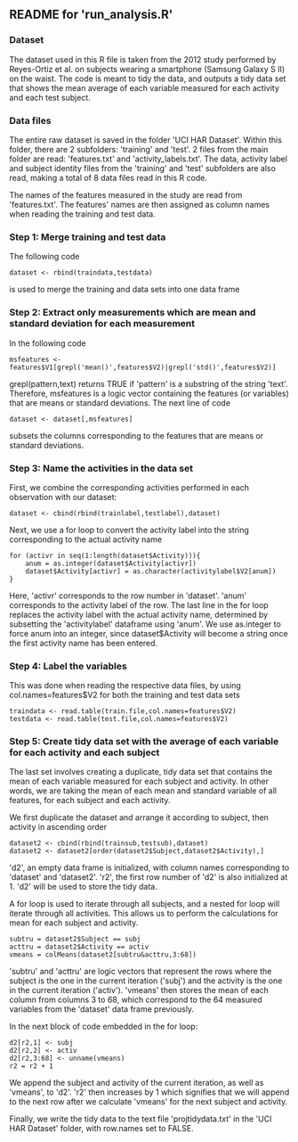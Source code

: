 ## README for 'run_analysis.R'
### Dataset

The dataset used in this R file is taken from the 2012 study performed by Reyes-Ortiz et al. on subjects wearing a smartphone (Samsung Galaxy S II) on the waist. The code is meant to tidy the data, and outputs a tidy data set that shows the mean average of each variable measured for each activity and each test subject.

### Data files
The entire raw dataset is saved in the folder 'UCI HAR Dataset'. Within this folder, there are 2 subfolders: 'training' and 'test'. 2 files from the main folder are read: 'features.txt' and 'activity_labels.txt'. The data, activity label and subject identity files from the 'training' and 'test' subfolders are also read, making a total of 8 data files read in this R code.

The names of the features measured in the study are read from 'features.txt'. The features' names are then assigned as column names when reading the training and test data.

### Step 1: Merge training and test data
The following code
```
dataset <- rbind(traindata,testdata)
```
is used to merge the training and data sets into one data frame

### Step 2: Extract only measurements which are mean and standard deviation for each measurement
In the following code
```
msfeatures <- features$V1[grepl('mean()',features$V2)|grepl('std()',features$V2)]
```
grepl(pattern,text) returns TRUE if 'pattern' is a substring of the string 'text'. Therefore, msfeatures is a logic vector containing the features (or variables) that are means or standard deviations. The next line of code 
```
dataset <- dataset[,msfeatures]
```
subsets the columns corresponding to the features that are means or standard deviations.

### Step 3: Name the activities in the data set
First, we combine the corresponding activities performed in each observation with our dataset:
```
dataset <- cbind(rbind(trainlabel,testlabel),dataset)
```
Next, we use a for loop to convert the activity label into the string corresponding to the actual activity name
```
for (activr in seq(1:length(dataset$Activity))){
    anum = as.integer(dataset$Activity[activr])
    dataset$Activity[activr] = as.character(activitylabel$V2[anum])
}
```
Here, 'activr' corresponds to the row number in 'dataset'. 'anum' corresponds to the activity label of the row. The last line in the for loop replaces the activity label with the actual activity name, determined by subsetting the 'activitylabel' dataframe using 'anum'. We use as.integer to force anum into an integer, since dataset$Activity will become a string once the first activity name has been entered.

### Step 4: Label the variables
This was done when reading the respective data files, by using col.names=features$V2 for both the training and test data sets
```
traindata <- read.table(train.file,col.names=features$V2)
testdata <- read.table(test.file,col.names=features$V2)
```

### Step 5: Create tidy data set with the average of each variable for each activity and each subject
The last set involves creating a duplicate, tidy data set that contains the mean of each variable measured for each subject and activity. In other words, we are taking the mean of each mean and standard variable of all features, for each subject and each activity.

We first duplicate the dataset and arrange it according to subject, then activity in ascending order
```
dataset2 <- cbind(rbind(trainsub,testsub),dataset)
dataset2 <- dataset2[order(dataset2$Subject,dataset2$Activity),]
```
'd2', an empty data frame is initialized, with column names corresponding to 'dataset' and 'dataset2'. 'r2', the first row number of 'd2' is also initialized at 1. 'd2' will be used to store the tidy data.

A for loop is used to iterate through all subjects, and a nested for loop will iterate through all activities. This allows us to perform the calculations for mean for each subject and activity.
```
subtru = dataset2$Subject == subj
acttru = dataset2$Activity == activ
vmeans = colMeans(dataset2[subtru&acttru,3:68])
```
'subtru' and 'acttru' are logic vectors that represent the rows where the subject is the one in the current iteration ('subj') and the activity is the one in the current iteration ('activ'). 'vmeans' then stores the mean of each column from columns 3 to 68, which correspond to the 64 measured variables from the 'dataset' data frame previously.

In the next block of code embedded in the for loop:
```
d2[r2,1] <- subj
d2[r2,2] <- activ
d2[r2,3:68] <- unname(vmeans)
r2 = r2 + 1
```
We append the subject and activity of the current iteration, as well as 'vmeans', to 'd2'. 'r2' then increases by 1 which signifies that we will append to the next row after we calculate 'vmeans' for the next subject and activity.

Finally, we write the tidy data to the text file 'projtidydata.txt' in the 'UCI HAR Dataset' folder, with row.names set to FALSE.
